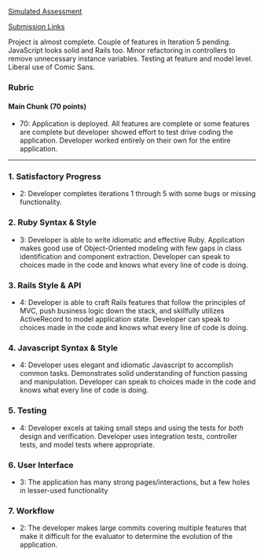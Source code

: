 [Simulated Assessment](https://gist.github.com/stevekinney/82831c5b25029415ce8b#file-simulated-assessment-md)

[Submission Links](https://gist.github.com/rrgayhart/4442c3e701b09ea3dcfd)

Project is almost complete. Couple of features in Iteration 5 pending. JavaScript looks solid and Rails too. Minor refactoring in controllers to remove unnecessary instance variables. Testing at feature and model level. Liberal use of Comic Sans.

### Rubric

#### Main Chunk (70 points)

* 70: Application is deployed. All features are complete or some features are complete but developer showed effort to test drive coding the application. Developer worked entirely on their own for the entire application.

------

### 1. Satisfactory Progress

* 2: Developer completes iterations 1 through 5 with some bugs or missing functionality.

### 2. Ruby Syntax & Style

* 3: Developer is able to write idiomatic and effective Ruby. Application makes good use of Object-Oriented modeling with few gaps in class identification and component extraction. Developer can speak to choices made in the code and knows what every line of code is doing.

### 3. Rails Style & API

* 4: Developer is able to craft Rails features that follow the principles of MVC, push business logic down the stack, and skillfully utilizes ActiveRecord to model application state. Developer can speak to choices made in the code and knows what every line of code is doing.

### 4. Javascript Syntax & Style

* 4: Developer uses elegant and idiomatic Javascript to accomplish common tasks. Demonstrates solid understanding of function passing and manipulation. Developer can speak to choices made in the code and knows what every line of code is doing.

### 5. Testing

* 4: Developer excels at taking small steps and using the tests for *both* design and verification. Developer uses integration tests, controller tests, and model tests where appropriate.


### 6. User Interface

* 3: The application has many strong pages/interactions, but a few holes in lesser-used functionality

### 7. Workflow

* 2: The developer makes large commits covering multiple features that make it difficult for the evaluator to determine the evolution of the application.
